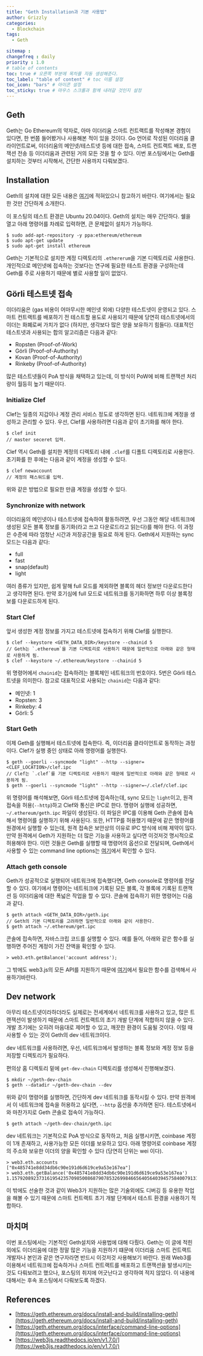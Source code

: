 ```yaml
---
title: "Geth Installation과 기본 사용법"
author: Grizzly
categories:
  - Blockchain
tags:
  - Geth

sitemap :
changefreq : daily
priority : 1.0
# table of contents
toc: true # 오른쪽 부분에 목차를 자동 생성해준다.
toc_label: "table of content" # toc 이름 설정
toc_icon: "bars" # 아이콘 설정
toc_sticky: true # 마우스 스크롤과 함께 내려갈 것인지 설정
---
```


## Geth
Geth는 Go Ethereum의 약자로, 아마 이더리움 스마트 컨트랙트를 작성해본 경험이 있다면, 한 번쯤 들어봤거나 사용해본 적이 있을 것이다. Go 언어로 작성된 이더리움 클라이언트로써, 이더리움의 메인넷/테스트넷 등에 대한 접속, 스마트 컨트랙트 배포, 트랜잭션 전송 등 이더리움과 관련된 거의 모든 것을 할 수 있다. 이번 포스팅에서는 Geth를 설치하는 것부터 시작해서, 간단한 사용까지 다뤄보겠다.

## Installation
Geth의 설치에 대한 모든 내용은 [여기](https://geth.ethereum.org/docs/install-and-build/installing-geth)에 적혀있으니 참고하기 바란다.
여기에서는 필요한 것만 간단하게 소개한다.

이 포스팅의 테스트 환경은 Ubuntu 20.04이다.
Geth의 설치는 매우 간단하다. 쉘을 열고 아래 명령어를 차례로 입력하면, 큰 문제없이 설치가 가능하다.

~~~
$ sudo add-apt-repository -y ppa:ethereum/ethereum
$ sudo apt-get update
$ sudo apt-get install ethereum
~~~

Geth는 기본적으로 설치한 계정 디렉토리의 `.ethererum`을 기본 디렉토리로 사용한다.
개인적으로 메인넷에 접속하는 것보다는 연구에 필요한 테스트 환경을 구성하는데 Geth를 주로 사용하기 때문에 별로 사용할 일이 없었다.

## Görli 테스트넷 접속
이더리움은 (gas 비용이 어마무시한 메인넷 외에) 다양한 테스트넷이 운영되고 있다. 스마트 컨트랙트를 배포하기 전 테스트할 용도로 사용되기 때문에 당연히 테스트넷에서의 이더는 화폐로써 가치가 없다 (하지만, 생각보다 많은 양을 보유하기 힘들다). 대표적인 테스트넷과 사용되는 합의 알고리즘은 다음과 같다:

- Ropsten (Proof-of-Work)
- Görli (Proof-of-Authority)
- Kovan (Proof-of-Authority)
- Rinkeby (Proof-of-Authority)

많은 테스트넷들이 PoA 방식을 채택하고 있는데, 이 방식이 PoW에 비해 트랜잭션 처리량이 월등히 높기 때문이다.

### Initialize Clef
Clef는 일종의 지갑이나 계정 관리 서비스 정도로 생각하면 된다. 네트워크에 계정을 생성하고 관리할 수 있다. 우선, Clef를 사용하려면 다음과 같이 초기화를 해야 한다.

~~~
$ clef init
// master seceret 입력.
~~~

Clef 역시 Geth를 설치한 계정의 디렉토리 내에 `.clef`를 디폴트 디렉토리로 사용한다.
초기화를 한 후에는 다음과 같이 계정을 생성할 수 있다.

~~~
$ clef newaccount
// 계정의 패스워드를 입력.
~~~

위와 같은 방법으로 필요한 만큼 계정을 생성할 수 있다.

### Synchronize with network
이더리움의 메인넷이나 테스트넷에 접속하여 활동하려면, 우선 그동안 해당 네트워크에 생성된 모든 블록 정보를 동기화(라고 쓰고 다운로드라고 읽는다)를 해야 한다. 이 과정은 수준에 따라 엄청난 시간과 저장공간을 필요로 하게 된다. Geth에서 지원하는 sync 모드는 다음과 같다:

- full
- fast
- snap(default)
- light

여러 종류가 있지만, 쉽게 말해 full 모드를 제외하면 블록의 헤더 정보만 다운로드한다고 생각하면 된다. 만약 호기심에 full 모드로 네트워크를 동기화하면 하루 이상 블록정보를 다운로드하게 된다.

### Start Clef
앞서 생성한 계정 정보를 가지고 테스트넷에 접속하기 위해 Clef를 실행한다.

~~~
$ clef --keystore <GETH_DATA_DIR>/keystore --chainid 5
// Geth는 `.ethereum`을 기본 디렉토리로 사용하기 때문에 일반적으로 아래와 같은 형태로 사용하게 됨.
$ clef --keystore ~/.ethereum/keystore --chainid 5
~~~

위 명령어에서 `chainid`는 접속하려는 블록체인 네트워크의 번호이다. 5번은 Görli 테스트넷을 의미한다. 참고로 대표적으로 사용되는 `chainid`는 다음과 같다:

- 메인넷: 1
- Ropsten: 3
- Rinkeby: 4
- Görli: 5

### Start Geth
이제 Geth를 실행해서 테스트넷에 접속한다. 즉, 이더리움 클라이언트로 동작하는 과정이다. Clef가 실행 중인 상태로 아래 명령어를 실행한다.

~~~
$ geth --goerli --syncmode "light" --http --signer=<CLEF_LOCATION>/clef.ipc
// Clef는 `.clef`를 기본 디렉토리로 사용하기 때문에 일반적으로 아래와 같은 형태로 사용하게 됨.
$ geth --goerli --syncmode "light" --http --signer=~/.clef/clef.ipc
~~~

위 명령어를 해석해보면, Görli 테스트넷에 접속하는데, sync 모드는 `light`이고, 원격 접속을 허용(`--http`)하고 Clef와 통신은 IPC로 한다. 명령어 실행에 성공하면, `~/.ethereum/geth.ipc` 파일이 생성된다. 이 파일은 IPC를 이용해 Geth 콘솔에 접속해서 명령어를 실행하기 위해 사용된다. 또한, HTTP를 허용했기 때문에 같은 명령어를 원경에서 실행할 수 있는데, 원격 접속은 보안상의 이유로 IPC 방식에 비해 제약이 많다. 만약 원격에서 Geth가 지원하는 더 많은 기능을 사용하고 싶다면 이것저것 명시적으로 허용해야 한다. 이런 것들은 Geth를 실행할 때 명령어의 옵션으로 전달되며, Geth에서 사용할 수 있는 command line options는 [여기](https://geth.ethereum.org/docs/interface/command-line-options)에서 확인할 수 있다.

### Attach geth console
Geth가 성공적으로 실행되어 네트워크에 접속했다면, Geth console로 명령어를 전달할 수 있다. 여기에서 명령어는 네트워크에 기록된 모든 블록, 각 블록에 기록된 트랜잭션 등 이더리움에 대한 폭넓은 작업을 할 수 있다. 콘솔에 접속하기 위한 명령어는 다음과 같다.

~~~
$ geth attach <GETH_DATA_DIR>/geth.ipc
// Geth의 기본 디렉토리를 고려하면 일반적으로 아래와 같이 사용한다.
$ geth attach ~/.ethereum/get.ipc
~~~

콘솔에 접속하면, 자바스크립 코드를 실행할 수 있다. 예를 들어, 아래와 같은 함수를 실행하면 주어진 계정이 가진 잔액을 확인할 수 있다.
~~~
> web3.eth.getBalance('account address');
~~~

그 밖에도 web3.js의 모든 API를 지원하기 때문에 [여기](https://web3js.readthedocs.io/en/v1.7.0/)에서 필요한 함수를 검색해서 사용하기바란다.

## Dev network
아무리 테스트넷이라하더라도 실제로는 전세계에서 네트워크를 사용하고 있고, 많은 트랜잭션이 발생하기 때문에 스마트 컨트랙트의 초기 개발 단계에 적합하지 않을 수 있다. 개발 초기에는 오히려 마음대로 제어할 수 있고, 깨끗한 환경이 도움될 것이다. 이럴 때 사용할 수 있는 것이 Geth의 dev 네트워크이다.

dev 네트워크를 사용하려면, 우선, 네트워크에서 발생하는 블록 정보와 계정 정보 등을 저장할 디렉토리가 필요하다.

편의상 홈 디렉토리 밑에 `get-dev-chain` 디렉토리를 생성해서 진행해보겠다.
~~~
$ mkdir ~/geth-dev-chain
$ geth --datadir ~/geth-dev-chain --dev 
~~~

위와 같이 명령어를 실행하면, 간단하게 dev 네트워크를 동작시킬 수 있다. 만약 원격에서 이 네트워크에 접속을 허용하고 싶다면, `--http` 옵션을 추가하면 된다. 테스트넷에서와 마찬가지로 Geth 콘솔로 접속이 가능하다.

~~~
$ geth attach ~/geth-dev-chain/geth.ipc
~~~

dev 네트워크는 기본적으로 PoA 방식으로 동작하고, 처음 실행시키면, coinbase 계정이 1개 존재하고, 사용가능한 모든 이더를 보유하고 있다. 아래 명령어로 coinbase 계정의 주소와 보유한 이더의 양을 확인할 수 있다 (당연히 단위는 wei 이다).

~~~
> web3.eth.accounts
["0x485741e8dd34db6c90e191d6d619ce9a53e167ea"]
> web3.eth.getBalance('0x485741e8dd34db6c90e191d6d619ce9a53e167ea')
1.15792089237316195423570985008687907853269984665640564039457584007913129639927e+77
~~~

이 밖에도 선술한 것과 같이 Web3가 지원하는 많은 기술외에도 디버깅 등 유용한 작업을 해볼 수 있기 때문에 스마트 컨트랙트 초기 개발 단계에서 테스트 환경을 사용하기 적합하다.


## 마치며
이번 포스팅에서는 기본적인 Geth설치와 사용법에 대해 다뤘다. Geth는 이 글에 적힌 외에도 이더리움에 대한 정말 많은 기능을 지원하기 떄문에 이더리움 스마트 컨트랙트 개발자나 본인과 같은 연구자라면 반드시 이것저것 사용해보기 바란다. 원래 Web3를 이용해서 네트워크에 접속하거나 스마트 컨트랙트를 배포하고 트랜잭션을 발생시키는 것도 다뤄보려고 했으나, 포스팅의 취지에 어긋난다고 생각하여 적지 않았다. 이 내용에 대해서는 후속 포스팅에서 다뤄보도록 하겠다.

## References
- [https://geth.ethereum.org/docs/install-and-build/installing-geth](https://geth.ethereum.org/docs/install-and-build/installing-geth)
- [https://geth.ethereum.org/docs/interface/command-line-options](https://geth.ethereum.org/docs/interface/command-line-options)
- [https://web3js.readthedocs.io/en/v1.7.0/](https://web3js.readthedocs.io/en/v1.7.0/)